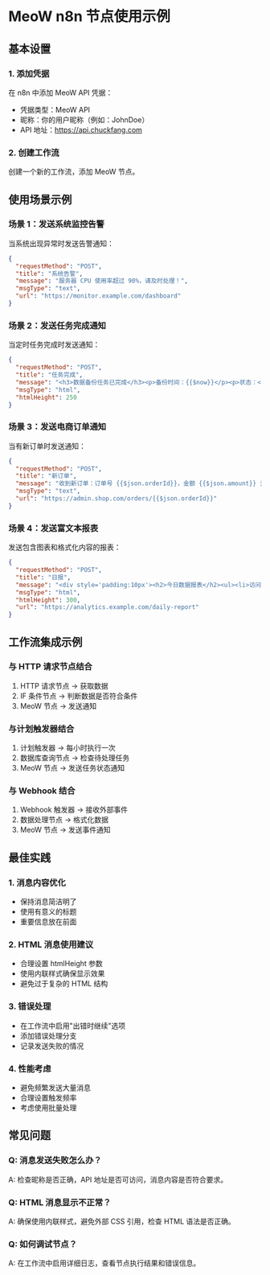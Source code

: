 # MeoW n8n 节点使用示例

## 基本设置

### 1. 添加凭据
在 n8n 中添加 MeoW API 凭据：
- 凭据类型：MeoW API
- 昵称：你的用户昵称（例如：JohnDoe）
- API 地址：https://api.chuckfang.com

### 2. 创建工作流
创建一个新的工作流，添加 MeoW 节点。

## 使用场景示例

### 场景 1：发送系统监控告警

当系统出现异常时发送告警通知：

```json
{
  "requestMethod": "POST",
  "title": "系统告警",
  "message": "服务器 CPU 使用率超过 90%，请及时处理！",
  "msgType": "text",
  "url": "https://monitor.example.com/dashboard"
}
```

### 场景 2：发送任务完成通知

当定时任务完成时发送通知：

```json
{
  "requestMethod": "POST",
  "title": "任务完成",
  "message": "<h3>数据备份任务已完成</h3><p>备份时间：{{$now}}</p><p>状态：<span style='color:green'>成功</span></p>",
  "msgType": "html",
  "htmlHeight": 250
}
```

### 场景 3：发送电商订单通知

当有新订单时发送通知：

```json
{
  "requestMethod": "POST",
  "title": "新订单",
  "message": "收到新订单：订单号 {{$json.orderId}}，金额 {{$json.amount}} 元",
  "msgType": "text",
  "url": "https://admin.shop.com/orders/{{$json.orderId}}"
}
```

### 场景 4：发送富文本报表

发送包含图表和格式化内容的报表：

```json
{
  "requestMethod": "POST",
  "title": "日报",
  "message": "<div style='padding:10px'><h2>今日数据报表</h2><ul><li>访问量：1,234</li><li>新用户：56</li><li>转化率：3.2%</li></ul><p style='color:#666'>更多详情请点击查看</p></div>",
  "msgType": "html",
  "htmlHeight": 300,
  "url": "https://analytics.example.com/daily-report"
}
```

## 工作流集成示例

### 与 HTTP 请求节点结合

1. HTTP 请求节点 → 获取数据
2. IF 条件节点 → 判断数据是否符合条件
3. MeoW 节点 → 发送通知

### 与计划触发器结合

1. 计划触发器 → 每小时执行一次
2. 数据库查询节点 → 检查待处理任务
3. MeoW 节点 → 发送任务状态通知

### 与 Webhook 结合

1. Webhook 触发器 → 接收外部事件
2. 数据处理节点 → 格式化数据
3. MeoW 节点 → 发送事件通知

## 最佳实践

### 1. 消息内容优化
- 保持消息简洁明了
- 使用有意义的标题
- 重要信息放在前面

### 2. HTML 消息使用建议
- 合理设置 htmlHeight 参数
- 使用内联样式确保显示效果
- 避免过于复杂的 HTML 结构

### 3. 错误处理
- 在工作流中启用"出错时继续"选项
- 添加错误处理分支
- 记录发送失败的情况

### 4. 性能考虑
- 避免频繁发送大量消息
- 合理设置触发频率
- 考虑使用批量处理

## 常见问题

### Q: 消息发送失败怎么办？
A: 检查昵称是否正确，API 地址是否可访问，消息内容是否符合要求。

### Q: HTML 消息显示不正常？
A: 确保使用内联样式，避免外部 CSS 引用，检查 HTML 语法是否正确。

### Q: 如何调试节点？
A: 在工作流中启用详细日志，查看节点执行结果和错误信息。
